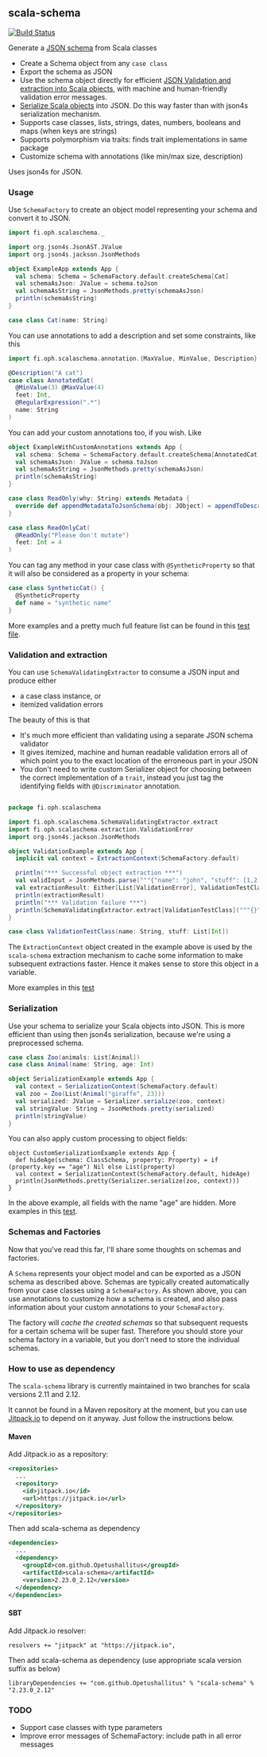 ## scala-schema

[![Build Status](https://travis-ci.org/Opetushallitus/scala-schema.svg?branch=scala-2.12)](https://travis-ci.org/Opetushallitus/scala-schema)

Generate a [JSON schema](http://json-schema.org/) from Scala classes 

- Create a Schema object from any `case class`
- Export the schema as JSON
- Use the schema object directly for efficient [JSON Validation and extraction into Scala objects](#validation-and-extraction), with machine and human-friendly validation error messages.
- [Serialize Scala objects](#serialization) into JSON. Do this way faster than with json4s serialization mechanism.
- Supports case classes, lists, strings, dates, numbers, booleans and maps (when keys are strings)
- Supports polymorphism via traits: finds trait implementations in same package
- Customize schema with annotations (like min/max size, description)

Uses json4s for JSON.

### Usage

Use `SchemaFactory` to create an object model representing your schema and convert it to JSON.

```scala
import fi.oph.scalaschema._

import org.json4s.JsonAST.JValue
import org.json4s.jackson.JsonMethods

object ExampleApp extends App {
  val schema: Schema = SchemaFactory.default.createSchema[Cat]
  val schemaAsJson: JValue = schema.toJson
  val schemaAsString = JsonMethods.pretty(schemaAsJson)
  println(schemaAsString)
}

case class Cat(name: String)
```

You can use annotations to add a description and set some constraints, like this

```scala
import fi.oph.scalaschema.annotation.{MaxValue, MinValue, Description}

@Description("A cat")
case class AnnotatedCat(
  @MinValue(3) @MaxValue(4)
  feet: Int,
  @RegularExpression(".*")
  name: String
)
```

You can add your custom annotations too, if you wish. Like

```scala
object ExampleWithCustomAnnotations extends App {
  val schema: Schema = SchemaFactory.default.createSchema[AnnotatedCat]
  val schemaAsJson: JValue = schema.toJson
  val schemaAsString = JsonMethods.pretty(schemaAsJson)
  println(schemaAsString)
}

case class ReadOnly(why: String) extends Metadata {
  override def appendMetadataToJsonSchema(obj: JObject) = appendToDescription(obj, why)
}

case class ReadOnlyCat(
  @ReadOnly("Please don't mutate")
  feet: Int = 4
)
```

You can tag any method in your case class with `@SyntheticProperty` so that it will also be considered as a property in your schema:

```scala
case class SyntheticCat() {
  @SyntheticProperty
  def name = "synthetic name"
}
```

More examples and a pretty much full feature list can be found in this [test file](src/test/scala/fi/oph/scalaschema/JsonSchemaTest.scala).

### Validation and extraction

You can use `SchemaValidatingExtractor` to consume a JSON input and produce either

- a case class instance, or
- itemized validation errors

The beauty of this is that

- It's much more efficient than validating using a separate JSON schema validator
- It gives itemized, machine and human readable validation errors all of which point you to the exact location of the erroneous part in your JSON
- You don't need to write custom Serializer object for choosing between the correct implementation of a `trait`, instead you just tag the identifying fields with `@Discriminator` annotation.

```scala

package fi.oph.scalaschema

import fi.oph.scalaschema.SchemaValidatingExtractor.extract
import fi.oph.scalaschema.extraction.ValidationError
import org.json4s.jackson.JsonMethods

object ValidationExample extends App {
  implicit val context = ExtractionContext(SchemaFactory.default)

  println("*** Successful object extraction ***")
  val validInput = JsonMethods.parse("""{"name": "john", "stuff": [1,2,3]}""")
  val extractionResult: Either[List[ValidationError], ValidationTestClass] = extract[ValidationTestClass](validInput)
  println(extractionResult)
  println("*** Validation failure ***")
  println(SchemaValidatingExtractor.extract[ValidationTestClass]("""{}"""))
}

case class ValidationTestClass(name: String, stuff: List[Int])

```

The `ExtractionContext` object created in the example above is used by the `scala-schema` extraction mechanism to cache
some information to make subsequent extractions faster. Hence it makes sense to store this object in a variable.

More examples in this [test](https://github.com/Opetushallitus/scala-schema/blob/scala-2.12/src/test/scala/fi/oph/scalaschema/ValidationAndExtractionTest.scala)

### Serialization

Use your schema to serialize your Scala objects into JSON. This is more efficient than using then json4s serialization, because we're
using a preprocessed schema.

```scala
case class Zoo(animals: List[Animal])
case class Animal(name: String, age: Int)

object SerializationExample extends App {
  val context = SerializationContext(SchemaFactory.default)
  val zoo = Zoo(List(Animal("giraffe", 23)))
  val serialized: JValue = Serializer.serialize(zoo, context)
  val stringValue: String = JsonMethods.pretty(serialized)
  println(stringValue)
}
```

You can also apply custom processing to object fields:

```
object CustomSerializationExample extends App {
  def hideAge(schema: ClassSchema, property: Property) = if (property.key == "age") Nil else List(property)
  val context = SerializationContext(SchemaFactory.default, hideAge)
  println(JsonMethods.pretty(Serializer.serialize(zoo, context)))
}
```

In the above example, all fields with the name "age" are hidden. More examples in this [test](https://github.com/Opetushallitus/scala-schema/blob/scala-2.12/src/test/scala/fi/oph/scalaschema/SerializationSpec.scala).

### Schemas and Factories

Now that you've read this far, I'll share some thoughts on schemas and factories.

A `Schema` represents your object model and can be exported as a JSON schema as described above. Schemas are typically created
automatically from your case classes using a `SchemaFactory`. As shown above, you can use annotations to customize how a schema is created,
and also pass information about your custom annotations to your `SchemaFactory`. 

The factory will *cache the created schemas* so that
subsequent requests for a certain schema will be super fast. Therefore you should store your schema factory in a variable, 
but you don't need to store the individual schemas.

### How to use as dependency

The `scala-schema` library is currently maintained in two branches for scala versions 2.11 and 2.12.

It cannot be found in a Maven repository at the moment, but you can use [Jitpack.io](https://jitpack.io/) to 
depend on it anyway. Just follow the instructions below.

#### Maven

Add Jitpack.io as a repository:

```xml
<repositories>
  ...
  <repository>
    <id>jitpack.io</id>
    <url>https://jitpack.io</url>
  </repository>
</repositories>
```

Then add scala-schema as dependency

```xml
<dependencies>
  ...
  <dependency>
    <groupId>com.github.Opetushallitus</groupId>
    <artifactId>scala-schema</artifactId>
    <version>2.23.0_2.12</version>
  </dependency>
</dependencies>
```

#### SBT

Add Jitpack.io resolver:

    resolvers += "jitpack" at "https://jitpack.io",

Then add scala-schema as dependency (use appropriate scala version suffix as below)

    libraryDependencies += "com.github.Opetushallitus" % "scala-schema" % "2.23.0_2.12"

### TODO

- Support case classes with type parameters
- Improve error messages of SchemaFactory: include path in all error messages
